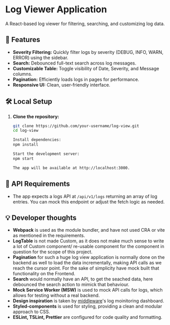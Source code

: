 # Log Viewer Application

A React-based log viewer for filtering, searching, and customizing log data.

## 🚀 Features

- **Severity Filtering:** Quickly filter logs by severity (DEBUG, INFO, WARN, ERROR) using the sidebar.
- **Search:** Debounced full-text search across log messages.
- **Customizable Table:** Toggle visibility of Date, Severity, and Message columns.
- **Pagination:** Efficiently loads logs in pages for performance.
- **Responsive UI:** Clean, user-friendly interface.

## 🛠 Local Setup

1. **Clone the repository:**
   ```sh
   git clone https://github.com/your-username/log-view.git
   cd log-view
   
   Install dependencies:
   npm install
   
   Start the development server:
   npm start
   
   The app will be available at http://localhost:3000.

## 📡 API Requirements
- The app expects a logs API at ```/api/v1/logs``` returning an array of log entries.
You can mock this endpoint or adjust the fetch logic as needed.
   
## 💡 Developer thoughts

- **Webpack** is used as the module bundler, and have not used CRA or vite as mentioned in the requirements.
- **LogTable** is not made Custom, as it does not make much sense to write a lot of Custom component/ re-usable component for the component in question for the scope of this project.
- **Pagination** for such a huge log view application is normally done on the backend as well to load the data incrementally, making API calls as we reach the cursor point. For the sake of simplicity have mock built that functionality on the Frontend.
- **Search** would normally have an API, to get the seached data, here debounced the search action to mimick that behaviour.
- **Mock Service Worker (MSW)** is used to mock API calls for logs, which allows for testing without a real backend.
- **Design inspiration** is taken by [middleware](https://middleware.io/wp-content/uploads/2022/08/Middlewares-Log-monitoring-dashboard.png)'s log moinitoring dashboard.
- **Styled-components** is used for styling, providing a clean and modular approach to CSS.
- **ESLint, TSLint, Prettier** are configured for code quality and formatting.
